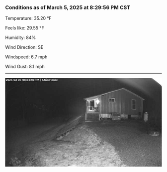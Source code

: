 ### Conditions as of March 5, 2025 at 8:29:56 PM CST 

Temperature: 35.20 &deg;F

Feels like: 29.55 &deg;F

Humidity: 84%

Wind Direction: SE

Windspeed: 6.7 mph

Wind Gust: 8.1 mph

---

<img src="./images/latest.jpeg"/>

